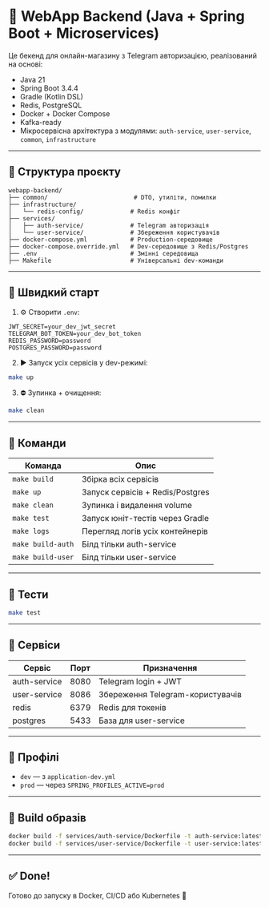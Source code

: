 # 🧱 WebApp Backend (Java + Spring Boot + Microservices)

Це бекенд для онлайн-магазину з Telegram авторизацією, реалізований на основі:
- Java 21
- Spring Boot 3.4.4
- Gradle (Kotlin DSL)
- Redis, PostgreSQL
- Docker + Docker Compose
- Kafka-ready
- Мікросервісна архітектура з модулями: `auth-service`, `user-service`, `common`, `infrastructure`

---

## 📁 Структура проєкту

```
webapp-backend/
├── common/                        # DTO, утиліти, помилки
├── infrastructure/
│   └── redis-config/             # Redis конфіг
├── services/
│   ├── auth-service/             # Telegram авторизація
│   └── user-service/             # Збереження користувачів
├── docker-compose.yml            # Production-середовище
├── docker-compose.override.yml   # Dev-середовище з Redis/Postgres
├── .env                          # Змінні середовища
├── Makefile                      # Універсальні dev-команди
```

---

## 🚀 Швидкий старт

1. ⚙️ Створити `.env`:

```env
JWT_SECRET=your_dev_jwt_secret
TELEGRAM_BOT_TOKEN=your_dev_bot_token
REDIS_PASSWORD=password
POSTGRES_PASSWORD=password
```

2. ▶️ Запуск усіх сервісів у dev-режимі:

```bash
make up
```

3. ⛔ Зупинка + очищення:

```bash
make clean
```

---

## 🐳 Команди

| Команда          | Опис                                |
|------------------|--------------------------------------|
| `make build`     | Збірка всіх сервісів                 |
| `make up`        | Запуск сервісів + Redis/Postgres     |
| `make clean`     | Зупинка і видалення volume           |
| `make test`      | Запуск юніт-тестів через Gradle      |
| `make logs`      | Перегляд логів усіх контейнерів      |
| `make build-auth`| Білд тільки auth-service             |
| `make build-user`| Білд тільки user-service             |

---

## 🧪 Тести

```bash
make test
```

---

## 🔐 Сервіси

| Сервіс        | Порт | Призначення                   |
|---------------|------|-------------------------------|
| auth-service  | 8080 | Telegram login + JWT          |
| user-service  | 8086 | Збереження Telegram-користувачів |
| redis         | 6379 | Redis для токенів             |
| postgres      | 5433 | База для user-service         |

---

## 📄 Профілі

- `dev` — з `application-dev.yml`
- `prod` — через `SPRING_PROFILES_ACTIVE=prod`

---

## 🧱 Build образів

```bash
docker build -f services/auth-service/Dockerfile -t auth-service:latest .
docker build -f services/user-service/Dockerfile -t user-service:latest .
```

---

## ✅ Done!
Готово до запуску в Docker, CI/CD або Kubernetes 💪
